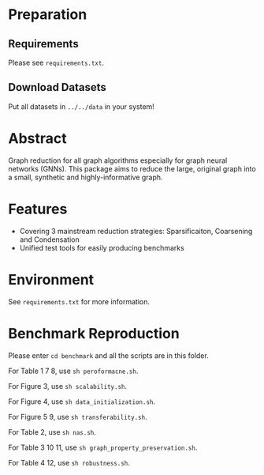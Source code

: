 # Preparation
## Requirements

Please see `requirements.txt`.

## Download Datasets

<!--For cora, citeseer and pubmed, the code will directly download them; so no extra script is needed.
For reddit, flickr and arxiv, we use the datasets provided by [GraphSAINT](https://github.com/GraphSAINT/GraphSAINT).
They are available on [Google Drive link](https://drive.google.com/open?id=1zycmmDES39zVlbVCYs88JTJ1Wm5FbfLz) (alternatively, [BaiduYun link (code: f1ao)](https://pan.baidu.com/s/1SOb0SiSAXavwAcNqkttwcg)). 
Rename the folder to `data` at the root directory. Note that the links are provided by GraphSAINT team.-->

Put all datasets in `../../data` in your system!

# Abstract

Graph reduction for all graph algorithms especially for graph neural networks (GNNs).
This package aims to reduce the large, original graph into a small, synthetic and highly-informative graph.

# Features
* Covering 3 mainstream reduction strategies: Sparsificaiton, Coarsening and Condensation
* Unified test tools for easily producing benchmarks

# Environment

See `requirements.txt` for more information.

# Benchmark Reproduction

Please enter `cd benchmark` and all the scripts are in this folder.

For Table 1 7 8, use `sh peroformacne.sh`.

For Figure 3, use `sh scalability.sh`.

For Figure 4, use `sh data_initialization.sh`.

For Figure 5 9, use `sh transferability.sh`.

For Table 2, use `sh nas.sh`.

For Table 3 10 11, use `sh graph_property_preservation.sh`.

For Table 4 12, use `sh robustness.sh`.
